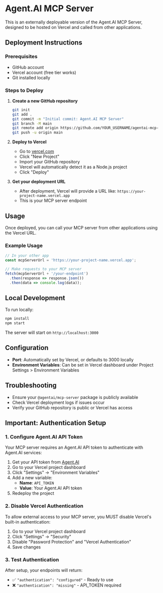 # Agent.AI MCP Server

This is an externally deployable version of the Agent.AI MCP Server, designed to be hosted on Vercel and called from other applications.

## Deployment Instructions

### Prerequisites
- GitHub account
- Vercel account (free tier works)
- Git installed locally

### Steps to Deploy

1. **Create a new GitHub repository**
   ```bash
   git init
   git add .
   git commit -m "Initial commit: Agent.AI MCP Server"
   git branch -M main
   git remote add origin https://github.com/YOUR_USERNAME/agentai-mcp-server.git
   git push -u origin main
   ```

2. **Deploy to Vercel**
   - Go to [vercel.com](https://vercel.com)
   - Click "New Project"
   - Import your GitHub repository
   - Vercel will automatically detect it as a Node.js project
   - Click "Deploy"

3. **Get your deployment URL**
   - After deployment, Vercel will provide a URL like: `https://your-project-name.vercel.app`
   - This is your MCP server endpoint

## Usage

Once deployed, you can call your MCP server from other applications using the Vercel URL.

### Example Usage
```javascript
// In your other app
const mcpServerUrl = 'https://your-project-name.vercel.app';

// Make requests to your MCP server
fetch(mcpServerUrl + '/your-endpoint')
  .then(response => response.json())
  .then(data => console.log(data));
```

## Local Development

To run locally:
```bash
npm install
npm start
```

The server will start on `http://localhost:3000`

## Configuration

- **Port**: Automatically set by Vercel, or defaults to 3000 locally
- **Environment Variables**: Can be set in Vercel dashboard under Project Settings > Environment Variables

## Troubleshooting

- Ensure your `@agentai/mcp-server` package is publicly available
- Check Vercel deployment logs if issues occur
- Verify your GitHub repository is public or Vercel has access

## Important: Authentication Setup

### 1. Configure Agent.AI API Token

Your MCP server requires an Agent.AI API token to authenticate with Agent.AI services:

1. Get your API token from [Agent.AI](https://agent.ai)
2. Go to your Vercel project dashboard
3. Click "Settings" → "Environment Variables"
4. Add a new variable:
   - **Name**: `API_TOKEN`
   - **Value**: Your Agent.AI API token
5. Redeploy the project

### 2. Disable Vercel Authentication

To allow external access to your MCP server, you MUST disable Vercel's built-in authentication:

1. Go to your Vercel project dashboard
2. Click "Settings" → "Security"  
3. Disable "Password Protection" and "Vercel Authentication"
4. Save changes

### 3. Test Authentication

After setup, your endpoints will return:
- ✅ `"authentication": "configured"` - Ready to use
- ❌ `"authentication": "missing"` - API_TOKEN required 